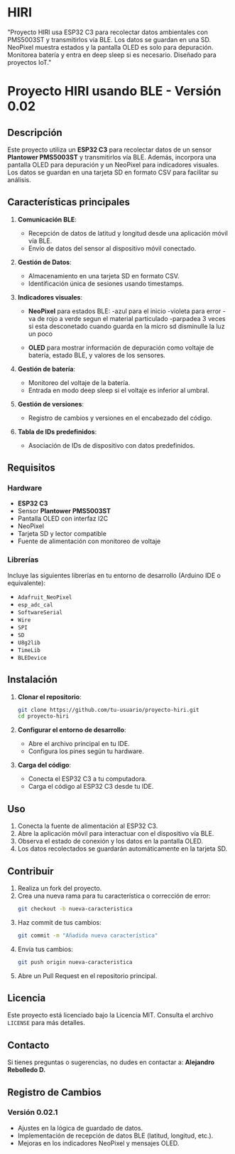 # HIRI
"Proyecto HIRI usa ESP32 C3 para recolectar datos ambientales con PMS5003ST y transmitirlos vía BLE. Los datos se guardan en una SD. NeoPixel muestra estados y la pantalla OLED es solo para depuración. Monitorea batería y entra en deep sleep si es necesario. Diseñado para proyectos IoT."
# Proyecto HIRI usando BLE - Versión 0.02

## Descripción
Este proyecto utiliza un **ESP32 C3** para recolectar datos de un sensor **Plantower PMS5003ST** y transmitirlos vía BLE. Además, incorpora una pantalla OLED para depuración y un NeoPixel para indicadores visuales. Los datos se guardan en una tarjeta SD en formato CSV para facilitar su análisis.

## Características principales

1. **Comunicación BLE**:
   - Recepción de datos de latitud y longitud desde una aplicación móvil vía BLE.
   - Envío de datos del sensor al dispositivo móvil conectado.

2. **Gestión de Datos**:
   - Almacenamiento en una tarjeta SD en formato CSV.
   - Identificación única de sesiones usando timestamps.

3. **Indicadores visuales**:
   - **NeoPixel** para estados BLE:
     -azul para el inicio
     -violeta para error
     -va de rojo a verde segun el material particulado 
     -parpadea 3 veces si esta desconetado
     cuando guarda en la micro sd disminulle la luz un poco
     
   - **OLED** para mostrar información de depuración como voltaje de batería, estado BLE, y valores de los sensores.

4. **Gestión de batería**:
   - Monitoreo del voltaje de la batería.
   - Entrada en modo deep sleep si el voltaje es inferior al umbral.

5. **Gestión de versiones**:
   - Registro de cambios y versiones en el encabezado del código.

6. **Tabla de IDs predefinidos**:
   - Asociación de IDs de dispositivo con datos predefinidos.

## Requisitos

### Hardware
- **ESP32 C3**
- Sensor **Plantower PMS5003ST**
- Pantalla OLED con interfaz I2C
- NeoPixel
- Tarjeta SD y lector compatible
- Fuente de alimentación con monitoreo de voltaje

### Librerías
Incluye las siguientes librerías en tu entorno de desarrollo (Arduino IDE o equivalente):

- `Adafruit_NeoPixel`
- `esp_adc_cal`
- `SoftwareSerial`
- `Wire`
- `SPI`
- `SD`
- `U8g2lib`
- `TimeLib`
- `BLEDevice`

## Instalación

1. **Clonar el repositorio**:
   ```bash
   git clone https://github.com/tu-usuario/proyecto-hiri.git
   cd proyecto-hiri
   ```

2. **Configurar el entorno de desarrollo**:
   - Abre el archivo principal en tu IDE.
   - Configura los pines según tu hardware.

3. **Carga del código**:
   - Conecta el ESP32 C3 a tu computadora.
   - Carga el código al ESP32 C3 desde tu IDE.

## Uso

1. Conecta la fuente de alimentación al ESP32 C3.
2. Abre la aplicación móvil para interactuar con el dispositivo vía BLE.
3. Observa el estado de conexión y los datos en la pantalla OLED.
4. Los datos recolectados se guardarán automáticamente en la tarjeta SD.

## Contribuir

1. Realiza un fork del proyecto.
2. Crea una nueva rama para tu característica o corrección de error:
   ```bash
   git checkout -b nueva-caracteristica
   ```
3. Haz commit de tus cambios:
   ```bash
   git commit -m "Añadida nueva característica"
   ```
4. Envía tus cambios:
   ```bash
   git push origin nueva-caracteristica
   ```
5. Abre un Pull Request en el repositorio principal.

## Licencia
Este proyecto está licenciado bajo la Licencia MIT. Consulta el archivo `LICENSE` para más detalles.

## Contacto
Si tienes preguntas o sugerencias, no dudes en contactar a:
**Alejandro Rebolledo D.**

## Registro de Cambios

### Versión 0.02.1
- Ajustes en la lógica de guardado de datos.
- Implementación de recepción de datos BLE (latitud, longitud, etc.).
- Mejoras en los indicadores NeoPixel y mensajes OLED.
